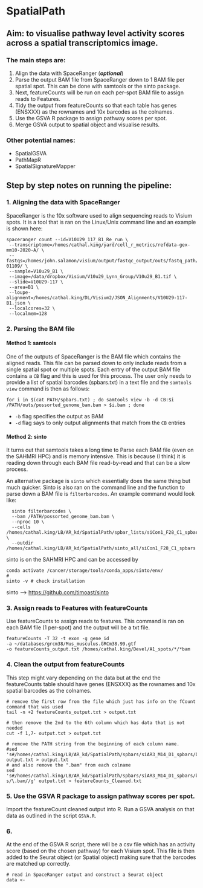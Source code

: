 # SpatialPath

## **Aim**: to visualise pathway level activity scores across a spatial transcriptomics image.

### The main steps are:
1. Align the data with SpaceRanger (***optional***)
2. Parse the output BAM file from SpaceRanger down to 1 BAM file per spatial spot. This can be done with samtools or the sinto package.
3. Next, featureCounts will be run on each per-spot BAM file to assign reads to Features.
4. Tidy the output from featureCounts so that each table has genes (ENSXXX) as the rownames and 10x barcodes as the colnames.
5. Use the GSVA R package to assign pathway scores per spot.
6. Merge GSVA output to spatial object and visualise results.

### Other potential names:
* SpatialGSVA
* PathMapR
* SpatialSignatureMapper

## **Step by step notes on running the pipeline:**

### 1. Aligning the data with SpaceRanger
SpaceRanger is the 10x software used to align sequencing reads to Visium spots. It is a tool that is ran on the Linux/Unix command line and an example is shown here:

```{bash}
spaceranger count --id=V10U29_117_B1_Re_run \
 --transcriptome=/homes/cathal.king/yard/cell_r_metrics/refdata-gex-mm10-2020-A/ \
 --fastqs=/homes/john.salamon/visium/output/fastqc_output/outs/fastq_path/SAGCQA0109_Visium/21-01109/ \
 --sample=V10u29_B1 \
 --image=/data/dropbox/Visium/V10u29_Lynn_Group/V10u29_B1.tif \
 --slide=V10U29-117 \
 --area=B1 \
 --loupe-alignment=/homes/cathal.king/DL/Visium2/JSON_Alignments/V10U29-117-B1.json \
 --localcores=32 \
 --localmem=128
```

### 2. Parsing the BAM file

#### Method 1: samtools 
One of the outputs of SpaceRanger is the BAM file which contains the aligned reads. This file can be parsed down to only include reads from a single spatial spot or multiple spots. Each entry of the output BAM file contains a ```CB``` flag and this is used for this process. The user only needs to provide a list of spatial barcodes (spbars.txt) in a text file and the ```samtools view``` command is then as follows:

```{bash}
for i in $(cat PATH/spbars.txt) ; do samtools view -b -d CB:$i /PATH/outs/possorted_genome_bam.bam > $i.bam ; done
```

* ```-b``` flag specifies the output as BAM
* ```-d``` flag says to only output alignments that match from the ```CB``` entries

#### Method 2: sinto

It turns out that samtools takes a long time to Parse each BAM file (even on the SAHMRI HPC) and is memory intensive. This is because (I think) it is reading down through each BAM file read-by-read and that can be a slow process.

An alternative package is ```sinto``` which essentially does the same thing but much quicker. Sinto is also ran on the command line and the function to parse down a BAM file is ```filterbarcodes```. An example command would look like:

```{bash}
  sinto filterbarcodes \
  --bam /PATH/possorted_genome_bam.bam \
  --nproc 10 \
  --cells /homes/cathal.king/LB/AR_kd/SpatialPath/spbar_lists/siCon1_F28_C1_spbars_new.txt \
  --outdir /homes/cathal.king/LB/AR_kd/SpatialPath/sinto_all/siCon1_F28_C1_spbars
```
sinto is on the SAHMRI HPC and can be accessed by

```{bash}
conda activate /cancer/storage/tools/conda_apps/sinto/env/
#
sinto -v # check installation
```

sinto --> https://github.com/timoast/sinto

### 3. Assign reads to Features with featureCounts

Use featureCounts to assign reads to features. This command is ran on each BAM file (1 per-spot) and the output will be a txt file.

```{bash}
featureCounts -T 32 -t exon -g gene_id 
-a ~/databases/grcm38/Mus_musculus.GRCm38.99.gtf 
-o featureCounts_output.txt /homes/cathal.king/Devel/A1_spots/*/*bam
```

### 4. Clean the output from featureCounts

This step might vary depending on the data but at the end the featureCounts table should have genes (ENSXXX) as the rownames and 10x spatial barcodes as the colnames.

```{bash}
# remove the first row from the file which just has info on the fCount command that was used
tail -n +2 featureCounts_output.txt > output.txt

# then remove the 2nd to the 6th column which has data that is not needed
cut -f 1,7- output.txt > output.txt

# remove the PATH string from the beginning of each column name. 
#sed 's#/homes/cathal.king/LB/AR_kd/SpatialPath/spbars/siAR3_M14_D1_spbars/bams_perSpot/##g' output.txt > output.txt
# and also remove the ".bam" from each colname
sed 's#/homes/cathal.king/LB/AR_kd/SpatialPath/spbars/siAR3_M14_D1_spbars/bams_perSpot/##g; s/\.bam//g' output.txt > featureCounts_Cleaned.txt
```

### 5. Use the GSVA R package to assign pathway scores per spot.

Import the featureCount cleaned output into R. Run a GSVA analysis on that data as outlined in the script ```GSVA.R```.

### 6. 

At the end of the GSVA R script, there will be a csv file which has an activity score (based on the chosen pathway) for each Visium spot. This file is then added to the Seurat object (or Spatial object) making sure that the barcodes are matched up correctly.

```{R}
# read in SpaceRanger output and construct a Seurat object
data <- 
```


